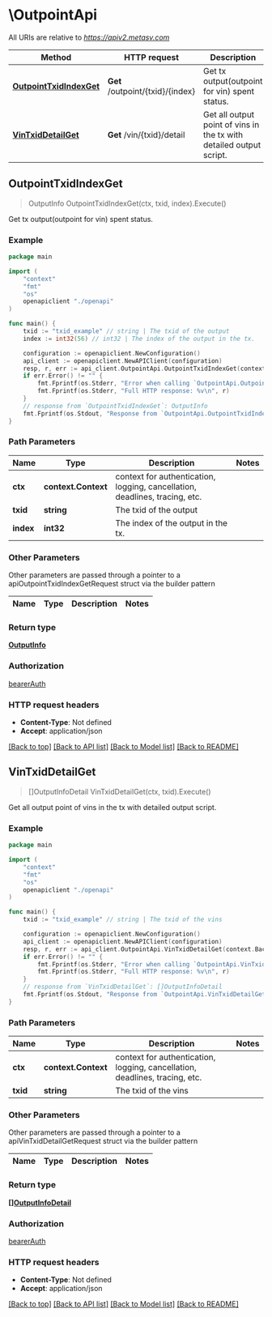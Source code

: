 # \OutpointApi

All URIs are relative to *https://apiv2.metasv.com*

Method | HTTP request | Description
------------- | ------------- | -------------
[**OutpointTxidIndexGet**](OutpointApi.md#OutpointTxidIndexGet) | **Get** /outpoint/{txid}/{index} | Get tx output(outpoint for vin) spent status.
[**VinTxidDetailGet**](OutpointApi.md#VinTxidDetailGet) | **Get** /vin/{txid}/detail | Get all output point of vins in the tx with detailed output script.



## OutpointTxidIndexGet

> OutputInfo OutpointTxidIndexGet(ctx, txid, index).Execute()

Get tx output(outpoint for vin) spent status.



### Example

```go
package main

import (
    "context"
    "fmt"
    "os"
    openapiclient "./openapi"
)

func main() {
    txid := "txid_example" // string | The txid of the output
    index := int32(56) // int32 | The index of the output in the tx.

    configuration := openapiclient.NewConfiguration()
    api_client := openapiclient.NewAPIClient(configuration)
    resp, r, err := api_client.OutpointApi.OutpointTxidIndexGet(context.Background(), txid, index).Execute()
    if err.Error() != "" {
        fmt.Fprintf(os.Stderr, "Error when calling `OutpointApi.OutpointTxidIndexGet``: %v\n", err)
        fmt.Fprintf(os.Stderr, "Full HTTP response: %v\n", r)
    }
    // response from `OutpointTxidIndexGet`: OutputInfo
    fmt.Fprintf(os.Stdout, "Response from `OutpointApi.OutpointTxidIndexGet`: %v\n", resp)
}
```

### Path Parameters


Name | Type | Description  | Notes
------------- | ------------- | ------------- | -------------
**ctx** | **context.Context** | context for authentication, logging, cancellation, deadlines, tracing, etc.
**txid** | **string** | The txid of the output | 
**index** | **int32** | The index of the output in the tx. | 

### Other Parameters

Other parameters are passed through a pointer to a apiOutpointTxidIndexGetRequest struct via the builder pattern


Name | Type | Description  | Notes
------------- | ------------- | ------------- | -------------



### Return type

[**OutputInfo**](OutputInfo.md)

### Authorization

[bearerAuth](../README.md#bearerAuth)

### HTTP request headers

- **Content-Type**: Not defined
- **Accept**: application/json

[[Back to top]](#) [[Back to API list]](../README.md#documentation-for-api-endpoints)
[[Back to Model list]](../README.md#documentation-for-models)
[[Back to README]](../README.md)


## VinTxidDetailGet

> []OutputInfoDetail VinTxidDetailGet(ctx, txid).Execute()

Get all output point of vins in the tx with detailed output script.



### Example

```go
package main

import (
    "context"
    "fmt"
    "os"
    openapiclient "./openapi"
)

func main() {
    txid := "txid_example" // string | The txid of the vins

    configuration := openapiclient.NewConfiguration()
    api_client := openapiclient.NewAPIClient(configuration)
    resp, r, err := api_client.OutpointApi.VinTxidDetailGet(context.Background(), txid).Execute()
    if err.Error() != "" {
        fmt.Fprintf(os.Stderr, "Error when calling `OutpointApi.VinTxidDetailGet``: %v\n", err)
        fmt.Fprintf(os.Stderr, "Full HTTP response: %v\n", r)
    }
    // response from `VinTxidDetailGet`: []OutputInfoDetail
    fmt.Fprintf(os.Stdout, "Response from `OutpointApi.VinTxidDetailGet`: %v\n", resp)
}
```

### Path Parameters


Name | Type | Description  | Notes
------------- | ------------- | ------------- | -------------
**ctx** | **context.Context** | context for authentication, logging, cancellation, deadlines, tracing, etc.
**txid** | **string** | The txid of the vins | 

### Other Parameters

Other parameters are passed through a pointer to a apiVinTxidDetailGetRequest struct via the builder pattern


Name | Type | Description  | Notes
------------- | ------------- | ------------- | -------------


### Return type

[**[]OutputInfoDetail**](OutputInfoDetail.md)

### Authorization

[bearerAuth](../README.md#bearerAuth)

### HTTP request headers

- **Content-Type**: Not defined
- **Accept**: application/json

[[Back to top]](#) [[Back to API list]](../README.md#documentation-for-api-endpoints)
[[Back to Model list]](../README.md#documentation-for-models)
[[Back to README]](../README.md)

